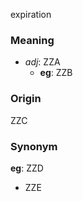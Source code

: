 expiration
### Meaning
+ _adj_: ZZA
	+ __eg__: ZZB

### Origin

ZZC

### Synonym

__eg__: ZZD

+ ZZE



